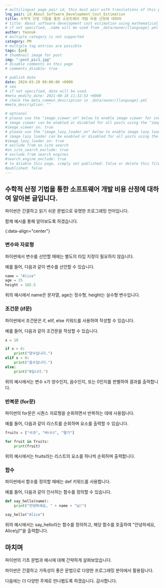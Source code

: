 ```yaml
---
# multilingual page pair id, this must pair with translations of this page. (This name must be unique)
lng_pair: id_About_Software_Development_Cost_Estimation
title: 수학적 산정 기법을 통한 소프트웨어 개발 비용 산정에 대하여
# title: About software development cost estimation using mathematical estimation techniques
# if not specified, .name will be used from _data/owner/[language].yml
author: Yeonuk
# multiple category is not supported
category: PM
# multiple tag entries are possible
tags: [pm]
# thumbnail image for post
img: ":post_pic1.jpg"
# disable comments on this page
# comments_disable: true

# publish date
date: 2024-03-20 09:00:00 +0900
# seo
# if not specified, date will be used.
#meta_modify_date: 2021-08-10 11:32:53 +0900
# check the meta_common_description in _data/owner/[language].yml
#meta_description: ""

# optional
# please use the "image_viewer_on" below to enable image viewer for individual pages or posts (_posts/ or [language]/_posts folders).
# image viewer can be enabled or disabled for all posts using the "image_viewer_posts: true" setting in _data/conf/main.yml.
#image_viewer_on: true
# please use the "image_lazy_loader_on" below to enable image lazy loader for individual pages or posts (_posts/ or [language]/_posts folders).
# image lazy loader can be enabled or disabled for all posts using the "image_lazy_loader_posts: true" setting in _data/conf/main.yml.
#image_lazy_loader_on: true
# exclude from on site search
#on_site_search_exclude: true
# exclude from search engines
#search_engine_exclude: true
# to disable this page, simply set published: false or delete this file
#published: false
---
```


<!-- outline-start -->

## 수학적 산정 기법을 통한 소프트웨어 개발 비용 산정에 대하여 알아본 글입니다.

파이썬은 간결하고 읽기 쉬운 문법으로 유명한 프로그래밍 언어입니다.

함께 예시를 통해 알아보도록 하겠습니다.

{:data-align="center"}

<!-- outline-end -->

### 변수와 자료형

파이썬에서 변수를 선언할 때에는 별도의 타입 지정이 필요하지 않습니다.

예를 들어, 다음과 같이 변수를 선언할 수 있습니다.

```python
name = "Alice"
age = 25
height = 165.5
```

위의 예시에서 name은 문자열, age는 정수형, height는 실수형 변수입니다.

### 조건문 (if문)

파이썬에서 조건문은 if, elif, else 키워드를 사용하여 작성할 수 있습니다.

예를 들어, 다음과 같이 조건문을 작성할 수 있습니다.

```python
x = 10

if x > 0:
    print("양수입니다.")
elif x < 0:
    print("음수입니다.")
else:
    print("0입니다.")
```

위의 예시에서는 변수 x가 양수인지, 음수인지, 또는 0인지를 판별하여 결과를 출력합니다.

### 반복문 (for문)

파이썬의 for문은 시퀀스 자료형을 순회하면서 반복하는 데에 사용됩니다.

예를 들어, 다음과 같이 리스트를 순회하며 요소를 출력할 수 있습니다.

```python
fruits = ["사과", "바나나", "딸기"]

for fruit in fruits:
    print(fruit)
```

위의 예시에서는 fruits라는 리스트의 요소를 하나씩 순회하며 출력합니다.

### 함수

파이썬에서 함수를 정의할 때에는 def 키워드를 사용합니다.

예를 들어, 다음과 같이 인사하는 함수를 정의할 수 있습니다.

```python
def say_hello(name):
    print("안녕하세요, " + name + "님!")

say_hello("Alice")
```

위의 예시에서는 say_hello라는 함수를 정의하고, 해당 함수를 호출하여 "안녕하세요, Alice님!"을 출력합니다.

## 마치며

파이썬의 기초 문법과 예시에 대해 간략하게 살펴보았습니다.

파이썬은 간결하고 가독성이 좋은 문법으로 다양한 프로그래밍 분야에서 활용됩니다.

다음에는 더 다양한 주제로 만나뵙도록 하겠습니다. 감사합니다.
